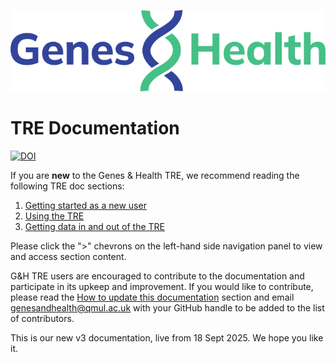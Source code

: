![Genes and Health logo](images/branding/genes-and-health-logo-blue-green.svg)

# TRE Documentation
[![DOI](https://zenodo.org/badge/1058829966.svg)](https://doi.org/10.5281/zenodo.17160252)

If you are **new** to the Genes & Health TRE, we recommend reading the following TRE doc sections:

1. [Getting started as a new user](getting-started-as-a-new-user/what-is-a-tre.md)
2. [Using the TRE](using-the-tre/understanding-tre-folders-and-buckets.md)
3. [Getting data in and out of the TRE](getting-data-in-and-out-of-the-TRE/requesting-data-out-of-the-TRE.md)

Please click the ">" chevrons on the left-hand side navigation panel to view and access section content. 

G&H TRE users are encouraged to contribute to the documentation and participate in its upkeep and improvement.  If you would like to contribute, please read the [How to update this documentation](how-tos/how-to-update-this-documentation.md) section and email [genesandhealth@qmul.ac.uk](mailto:genesandhealth@qmul.ac.uk) with your GitHub handle to be added to the list of contributors.

This is our new v3 documentation, live from 18 Sept 2025. We hope you like it.

<!--
<div class="grid cards">
  
    <a href="getting-started-as-a-new-user" class="md-button md-button--primary">Getting started</a>
 
    <a href="page2.md" class="md-button md-button--primary">How to guide</a>
  
    <a href="explainers" class="md-button md-button--primary">Explainers</a>
  
    <a href="page4.md" class="md-button md-button--primary">Other documents</a>

</div>
-->
